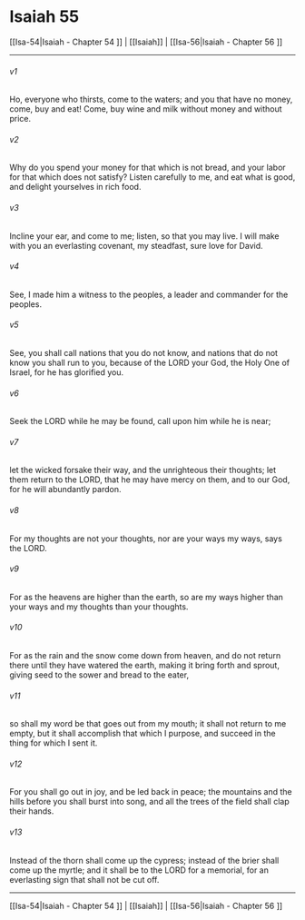 # Isaiah 55

[[Isa-54|Isaiah - Chapter 54 ]] | [[Isaiah]] | [[Isa-56|Isaiah - Chapter 56 ]]
***

###### v1
Ho, everyone who thirsts, come to the waters; and you that have no money, come, buy and eat! Come, buy wine and milk without money and without price.
###### v2
Why do you spend your money for that which is not bread, and your labor for that which does not satisfy? Listen carefully to me, and eat what is good, and delight yourselves in rich food.
###### v3
Incline your ear, and come to me; listen, so that you may live. I will make with you an everlasting covenant, my steadfast, sure love for David.
###### v4
See, I made him a witness to the peoples, a leader and commander for the peoples.
###### v5
See, you shall call nations that you do not know, and nations that do not know you shall run to you, because of the LORD your God, the Holy One of Israel, for he has glorified you.
###### v6
Seek the LORD while he may be found, call upon him while he is near;
###### v7
let the wicked forsake their way, and the unrighteous their thoughts; let them return to the LORD, that he may have mercy on them, and to our God, for he will abundantly pardon.
###### v8
For my thoughts are not your thoughts, nor are your ways my ways, says the LORD.
###### v9
For as the heavens are higher than the earth, so are my ways higher than your ways and my thoughts than your thoughts.
###### v10
For as the rain and the snow come down from heaven, and do not return there until they have watered the earth, making it bring forth and sprout, giving seed to the sower and bread to the eater,
###### v11
so shall my word be that goes out from my mouth; it shall not return to me empty, but it shall accomplish that which I purpose, and succeed in the thing for which I sent it.
###### v12
For you shall go out in joy, and be led back in peace; the mountains and the hills before you shall burst into song, and all the trees of the field shall clap their hands.
###### v13
Instead of the thorn shall come up the cypress; instead of the brier shall come up the myrtle; and it shall be to the LORD for a memorial, for an everlasting sign that shall not be cut off.

***

[[Isa-54|Isaiah - Chapter 54 ]] | [[Isaiah]] | [[Isa-56|Isaiah - Chapter 56 ]]

